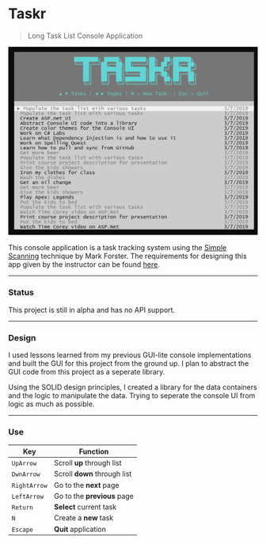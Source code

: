 # Taskr
> Long Task List Console Application

![Application Demo](https://github.com/atomicxistence/MSSA_Exercise_3A/blob/master/SupportingDocuments/ApplicationDemo.gif)

This console application is a task tracking system using the [Simple Scanning](http://markforster.squarespace.com/blog/2017/12/2/simple-scanning-the-rules.html) technique by Mark Forster. The requirements for designing this app given by the instructor can be found [here](https://github.com/atomicxistence/MSSA_Exercise_3A/blob/master/SupportingDocuments/ApplicationRequirements.md).

---
### **Status**
This project is still in alpha and has no API support.  

---
### **Design**
I used lessons learned from my previous GUI-lite console implementations and built the GUI for this project from the ground up. I plan to abstract the GUI code from this project as a seperate library.

Using the SOLID design principles, I created a library for the data containers and the logic to manipulate the data. Trying to seperate the console UI from logic as much as possible.

---
### **Use**
|Key | Function |
|----|----------|
|`UpArrow`| Scroll **up** through list|
|`DwnArrow`| Scroll **down** through list |
|`RightArrow`| Go to the **next** page |
|`LeftArrow`| Go to the **previous** page |
|`Return`| **Select** current task |
|`N`| Create a **new** task |
|`Escape`| **Quit** application |
